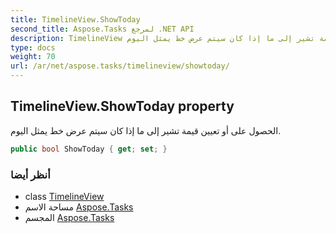 ```yaml
---
title: TimelineView.ShowToday
second_title: Aspose.Tasks لمرجع .NET API
description: TimelineView ملكية. الحصول على أو تعيين قيمة تشير إلى ما إذا كان سيتم عرض خط يمثل اليوم.
type: docs
weight: 70
url: /ar/net/aspose.tasks/timelineview/showtoday/
---
```

## TimelineView.ShowToday property

الحصول على أو تعيين قيمة تشير إلى ما إذا كان سيتم عرض خط يمثل اليوم.

```csharp
public bool ShowToday { get; set; }
```

### أنظر أيضا

* class [TimelineView](../)
* مساحة الاسم [Aspose.Tasks](../../timelineview/)
* المجسم [Aspose.Tasks](../../../)


